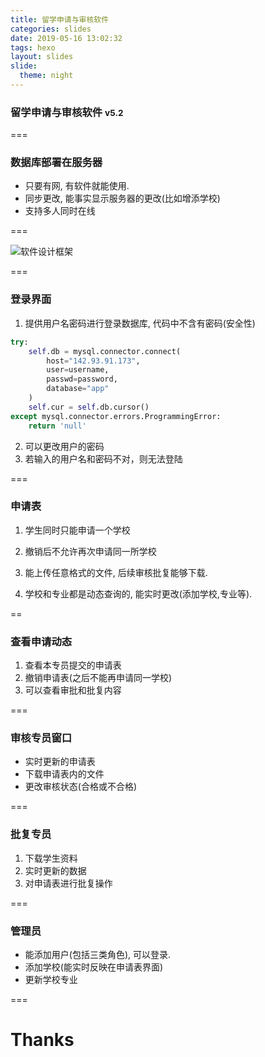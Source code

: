 ```yaml
---
title: 留学申请与审核软件
categories: slides
date: 2019-05-16 13:02:32
tags: hexo
layout: slides
slide:
  theme: night
---
```


### 留学申请与审核软件 <small>v5.2</small>
<!-- .slide: data-background="#1B9EF3" -->


===
<!-- .slide: data-transition="convex" data-background="#C7916B" -->
### 数据库部署在服务器
 - 只要有网, 有软件就能使用.
 - 同步更改, 能事实显示服务器的更改(比如增添学校)
 - 支持多人同时在线

===
<!-- .slide: data-transition="fade" data-background="#00C4B6" -->
![软件设计框架](https://i.loli.net/2019/05/17/5cde5b96ee6b022075.png)

===

### 登录界面
<!-- .slide: data-transition="zoom" data-background="#F47466" -->

1. 提供用户名密码进行登录数据库, 
代码中不含有密码(安全性)
```python
try:
    self.db = mysql.connector.connect(
        host="142.93.91.173",
        user=username,
        passwd=password,
        database="app"
    )
    self.cur = self.db.cursor()
except mysql.connector.errors.ProgrammingError:
    return 'null'
```
2. 可以更改用户的密码
3. 若输入的用户名和密码不对，则无法登陆

===

### 申请表
<!-- .slide: data-transition="convex" data-background="#69C282" -->

1. 学生同时只能申请一个学校
2. 撤销后不允许再次申请同一所学校

3. 能上传任意格式的文件, 后续审核批复能够下载.
4. 学校和专业都是动态查询的, 能实时更改(添加学校,专业等).

==

### 查看申请动态

1. 查看本专员提交的申请表
2. 撤销申请表(之后不能再申请同一学校)
3. 可以查看审批和批复内容

===

### 审核专员窗口
<!-- .slide: data-transition="concave" data-background="#1B9EF3" -->

 - 实时更新的申请表
 - 下载申请表内的文件
 - 更改审核状态(合格或不合格) 

===

### 批复专员
<!-- .slide: data-transition="fade" data-background="#ff944d" -->

1. 下载学生资料
2. 实时更新的数据
3. 对申请表进行批复操作

===

### 管理员
<!-- .slide: data-transition="concave" data-background="#C7916B" -->

 - 能添加用户(包括三类角色), 可以登录.
 - 添加学校(能实时反映在申请表界面)
 - 更新学校专业

===
<!-- .slide: data-transition="convex" data-background="#F47466" -->

# Thanks